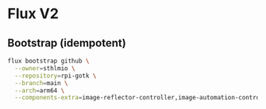 # Flux V2

## Bootstrap (idempotent)

```bash
flux bootstrap github \
  --owner=sthlmio \
  --repository=rpi-gotk \
  --branch=main \
  --arch=arm64 \
  --components-extra=image-reflector-controller,image-automation-controller
```
